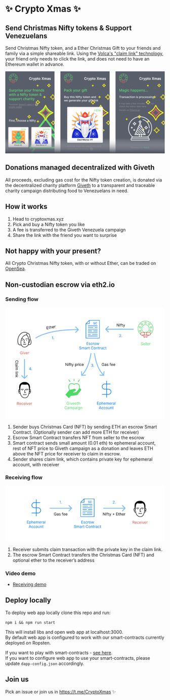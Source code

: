 # ✨ Crypto Xmas ✨


## Send Christmas Nifty tokens & Support Venezuelans

Send Christmas Nifty token, and a Ether Christmas Gift to your friends and family via a simple shareable link. Using the [Volca's "claim link" technology](https://volca.tech/), your friend only needs to click the link, and does not need to have an Ethereum wallet in advance.  

![Send](/public/cryptoxmas_repo_cover.png)

## Donations managed decentralized with Giveth

All proceeds, excluding gas cost for the Nifty token creation, is donated via the decentralized charity platform [Giveth](https://giveth.io/) to a transparent and traceable charity campaign distributing food to Venezuelans in need.  

## How it works

1) Head to cryptoxmas.xyz
2) Pick and buy a Nifty token you like
3) A fee is transferred to the Giveth Venezuela campaign
4) Share the link with the friend you want to surprise


## Not happy with your present? 

All Crypto Christmas Nifty token, with or without Ether, can be traded on [OpenSea](https://opensea.io/).

## Non-custodian escrow via eth2.io


### Sending flow

![Send](/public/buy_flow_server-less.png)

1. Sender buys Christmas Card (NFT) by sending ETH an escrow Smart Contract. (Optionally sender can add more ETH for receiver)
2. Escrow Smart Contract transfers NFT from seller to the escrow
3. Smart contract sends small amount (0.01 eth) to ephemeral account, rest of NFT price to Giveth campaign as a donation and leaves ETH above the NFT price for receiver to claim in escrow. 
4. Sender shares claim link, which contains private key for ephemeral account, with receiver


### Receiving flow

![Receive](/public/claim_flow_server-less.png)

1. Receiver submits claim transaction with the private key in the claim link.
2. The escrow Smart Contract transfers the Christmas Card (NFT) and optional ether to the receiver’s address

### Video demo 
* [Receiving demo](https://twitter.com/dobrokhvalov/status/1071440314169208834)

## Deploy locally

To deploy web app locally clone this repo and run: 
```
npm i && npm run start
```
This will install libs and open web app at localhost:3000.  
By default web app is configured to work with our smart-contracts currently deployed on Ropsten.  
  
If you want to play with smart-contracts - [see here](https://github.com/VolcaTech/cryptoxmas.xyz/blob/master/cryptoxmas-contracts).  
If you want to configure web app to use your smart-contracts, please update `dapp-config.json` accordingly.

## Join us

Pick an issue or join us in https://t.me/CryptoXmas ✨

